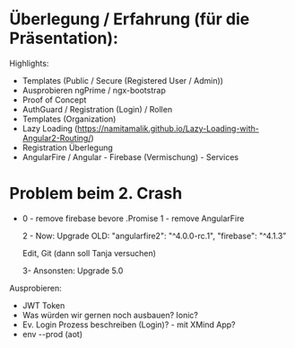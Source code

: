 # Überlegung / Erfahrung (für die Präsentation):

Highlights:

- Templates (Public / Secure (Registered User / Admin))
- Ausprobieren ngPrime / ngx-bootstrap
- Proof of Concept
- AuthGuard / Registration (Login) / Rollen
- Templates (Organization)
- Lazy Loading (https://namitamalik.github.io/Lazy-Loading-with-Angular2-Routing/)
- Registration Überlegung
- AngularFire / Angular - Firebase (Vermischung) - Services

Problem beim 2. Crash
=====================

- 0 - remove firebase bevore .Promise
  1 - remove AngularFire
  
  2 - Now: Upgrade
  OLD:
  "angularfire2": "^4.0.0-rc.1",
  "firebase": "^4.1.3”
  
  Edit, Git (dann soll Tanja versuchen)
  
  3- Ansonsten: Upgrade 5.0

Ausprobieren:

- JWT Token
- Was würden wir gernen noch ausbauen? Ionic?
- Ev. Login Prozess beschreiben (Login)? - mit XMind App?
- env --prod (aot)
